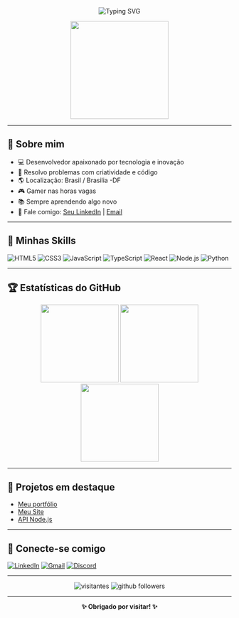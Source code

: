 <div align="center">
  <img src="https://readme-typing-svg.demolab.com?font=Fira+Code&size=24&pause=1000&color=F7F7F7&center=true&vCenter=true&width=435&lines=Bem-vindo+ao+meu+GitHub!;SeuPesadel00+está+online+%F0%9F%91%BB;Desenvolvedor+Fullstack+%F0%9F%92%BB;Open+Source+Lover+%F0%9F%92%A1" alt="Typing SVG" />
</div>

<p align="center">
  <img src="https://media.giphy.com/media/6zWvOa8yhKk3C/giphy.gif" width="220" />
</p>

---

## 👾 Sobre mim

- 💻 Desenvolvedor apaixonado por tecnologia e inovação
- 🧩 Resolvo problemas com criatividade e código
- 🌎 Localização: Brasil / Brasilia -DF
- 🎮 Gamer nas horas vagas
- 📚 Sempre aprendendo algo novo
- 💬 Fale comigo: [Seu LinkedIn](https://www.linkedin.com/in/arthur-henriquee/) | [Email](arthur.hhee@gmail.com)

---

## 🚀 Minhas Skills

![HTML5](https://img.shields.io/badge/HTML5-E34F26?style=for-the-badge&logo=html5&logoColor=fff)
![CSS3](https://img.shields.io/badge/CSS3-1572B6?style=for-the-badge&logo=css3&logoColor=fff)
![JavaScript](https://img.shields.io/badge/JavaScript-F7DF1E?style=for-the-badge&logo=javascript&logoColor=222)
![TypeScript](https://img.shields.io/badge/TypeScript-3178C6?style=for-the-badge&logo=typescript&logoColor=fff)
![React](https://img.shields.io/badge/React-61DAFB?style=for-the-badge&logo=react&logoColor=222)
![Node.js](https://img.shields.io/badge/Node.js-339933?style=for-the-badge&logo=node.js&logoColor=fff)
![Python](https://img.shields.io/badge/Python-3776AB?style=for-the-badge&logo=python&logoColor=fff)

---

## 🏆 Estatísticas do GitHub

<div align="center">
  <img src="https://github-readme-stats.vercel.app/api?username=SeuPesadel00&show_icons=true&theme=radical" height="175" />
  <img src="https://github-readme-streak-stats.herokuapp.com/?user=SeuPesadel00&theme=radical" height="175" />
  <img src="https://github-profile-summary-cards.vercel.app/api/cards/profile-details?username=SeuPesadel00&theme=radical" height="175" />
</div>

---

## 📢 Projetos em destaque

- [Meu portfólio](https://webcurriculoo.netlify.app/#)
- [Meu Site](https://capitaldaarknew.netlify.app/login)
- [API Node.js](https://github.com/SeuPesadel00/api-node)

---

## 🤝 Conecte-se comigo

[![LinkedIn](https://img.shields.io/badge/-LinkedIn-0077b5?style=flat-square&logo=Linkedin&logoColor=white&link=https://www.linkedin.com/in/seupesadel00/)](https://www.linkedin.com/in/arthur-henriquee/)
[![Gmail](https://img.shields.io/badge/-Gmail-c14438?style=flat-square&logo=Gmail&logoColor=white&link=mailto:email@exemplo.com)](arthur.hhee@gmail.com)
[![Discord](https://img.shields.io/badge/-Discord-5865F2?style=flat-square&logo=discord&logoColor=white)](https://discord.com/channels/@me)

---

<div align="center">
  <img src="https://visitor-badge.laobi.icu/badge?page_id=SeuPesadel00" alt="visitantes" />
  <img src="https://img.shields.io/github/followers/SeuPesadel00?label=Seguidores&style=social" alt="github followers" />
</div>

---

<p align="center">
  <b>✨ Obrigado por visitar! ✨</b>
</p>
